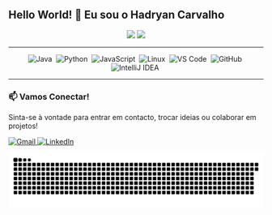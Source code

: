 ## Hello World! 👋 Eu sou o Hadryan Carvalho

<p align="center">
  <img width="53%" src="https://github-readme-stats.vercel.app/api?username=hadryykkxd&show_icons=true&theme=blueberry&include_all_commits=true&count_private=true&hide_border=true&rank_icon=github"/>
  <img width="41%" src="https://github-readme-stats.vercel.app/api/top-langs/?username=hadryykkxd&layout=compact&langs_count=8&theme=blueberry&hide_border=true"/>
</p>

---

<p align="center">
  <img src="https://img.shields.io/badge/Java-ED8B00?style=for-the-badge&logo=openjdk&logoColor=white" alt="Java"/>&nbsp;
  <img src="https://img.shields.io/badge/Python-3776AB?style=for-the-badge&logo=python&logoColor=white" alt="Python"/>&nbsp;
  <img src="https://img.shields.io/badge/JavaScript-F7DF1E?style=for-the-badge&logo=javascript&logoColor=black" alt="JavaScript"/>&nbsp;
  <img src="https://img.shields.io/badge/Linux-FCC624?style=for-the-badge&logo=linux&logoColor=black" alt="Linux"/>&nbsp;
  <img src="https://img.shields.io/badge/Visual_Studio_Code-007ACC?style=for-the-badge&logo=visual-studio-code&logoColor=white" alt="VS Code"/>&nbsp;
  <img src="https://img.shields.io/badge/GitHub-181717?style=for-the-badge&logo=github&logoColor=white" alt="GitHub"/>&nbsp;
  <img src="https://img.shields.io/badge/IntelliJ_IDEA-000000.svg?style=for-the-badge&logo=intellij-idea&logoColor=white" alt="IntelliJ IDEA"/>&nbsp;
</p>

---

### 📫 Vamos Conectar!

Sinta-se à vontade para entrar em contacto, trocar ideias ou colaborar em projetos!

<p align="left">
  <a href="mailto:hadryanaguiar3014@gmail.com" target="_blank">
    <img src="https://img.shields.io/badge/Gmail-D14836?style=for-the-badge&logo=gmail&logoColor=white" alt="Gmail"/>
  </a>
  <a href="https://www.linkedin.com/in/hadryan-carvalho-80357a360/" target="_blank">
    <img src="https://img.shields.io/badge/LinkedIn-0077B5?style=for-the-badge&logo=linkedin&logoColor=white" alt="LinkedIn"/>
  </a>
</p>

![Snake animation](https://github.com/GabrielaZanetti/GabrielaZanetti/blob/output/github-contribution-grid-snake-dark.svg)
